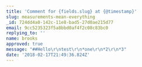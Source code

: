 ```yaml
---
title: 'Comment for {fields.slug} at {@timestamp}'
slug: measurements-mean-everything
_id: 724dd4a0-142c-11e8-bad5-27d0ae215d77
email: 9cc5235323f5a8bbd0af4f2c08c83bc0
replying_to: ''
name: brooks
approved: true
message: "##Hello\r\ntest\r\n*one\r\n*2\r\n*3"
date: '2018-02-17T21:49:36.824Z'
---
```


